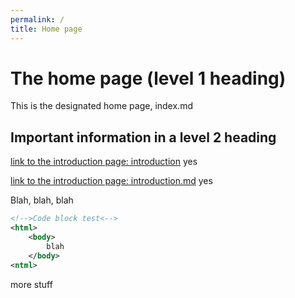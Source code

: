 ```yaml
---
permalink: /
title: Home page
---
```


# The home page (level 1 heading)

This is the designated home page, index.md

## Important information in a level 2 heading

[link to the introduction page: introduction](introduction) yes

[link to the introduction page: introduction.md](introduction.md) yes

Blah, blah, blah

```xml
<!-->Code block test<-->
<html>
    <body>
        blah
    </body>
<ntml>
```

more stuff